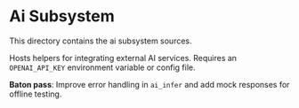 # Ai Subsystem

This directory contains the ai subsystem sources.

Hosts helpers for integrating external AI services. Requires an
`OPENAI_API_KEY` environment variable or config file.

**Baton pass**: Improve error handling in `ai_infer` and add mock
responses for offline testing.
